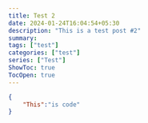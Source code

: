 ```yaml
---
title: Test 2
date: 2024-01-24T16:04:54+05:30
description: "This is a test post #2"
summary: 
tags: ["test"]
categories: ["test"]
series: ["Test"]
ShowToc: true
TocOpen: true
---
```


```JSON
{
    "This":"is code"
}
```